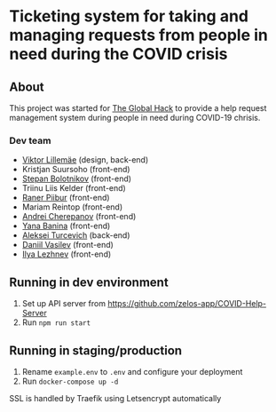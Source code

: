 # Ticketing system for taking and managing requests from people in need during the COVID crisis

## About

This project was started for [The Global Hack](https://theglobalhack.com/) to provide a help request management system during people in need during COVID-19 chrisis.

### Dev team

- [Viktor Lillemäe](https://www.linkedin.com/in/viktor-lillemae/) (design, back-end)
- Kristjan Suursoho (front-end)
- [Stepan Bolotnikov](https://github.com/Stopa) (front-end)
- Triinu Liis Kelder (front-end)
- [Raner Piibur](https://www.linkedin.com/in/raner-piibur-712858b2/) (front-end)
- Mariam Reintop (front-end)
- [Andrei Cherepanov](https://axmit.com) (front-end)
- [Yana Banina](https://axmit.com) (front-end)
- [Aleksei Turcevich](https://axmit.com) (back-end)
- [Daniil Vasilev](https://axmit.com) (front-end)
- [Ilya Lezhnev](https://axmit.com) (front-end)

## Running in dev environment

1. Set up API server from https://github.com/zelos-app/COVID-Help-Server
2. Run `npm run start`

## Running in staging/production

1. Rename `example.env` to `.env` and configure your deployment
2. Run `docker-compose up -d`

SSL is handled by Traefik using Letsencrypt automatically
